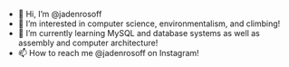- 👋 Hi, I’m @jadenrosoff
- 👀 I’m interested in computer science, environmentalism, and climbing!
- 🌱 I’m currently learning MySQL and database systems as well as assembly and computer architecture!
- 📫 How to reach me @jadenrosoff on Instagram!

<!---
jadenrosoff/jadenrosoff is a ✨ special ✨ repository because its `README.md` (this file) appears on your GitHub profile.
You can click the Preview link to take a look at your changes.
--->

